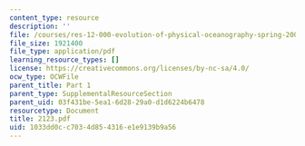 ```yaml
---
content_type: resource
description: ''
file: /courses/res-12-000-evolution-of-physical-oceanography-spring-2007/1033dd0cc7034d854316e1e9139b9a56_2123.pdf
file_size: 1921400
file_type: application/pdf
learning_resource_types: []
license: https://creativecommons.org/licenses/by-nc-sa/4.0/
ocw_type: OCWFile
parent_title: Part 1
parent_type: SupplementalResourceSection
parent_uid: 03f431be-5ea1-6d28-29a0-d1d6224b6478
resourcetype: Document
title: 2123.pdf
uid: 1033dd0c-c703-4d85-4316-e1e9139b9a56
---
```

